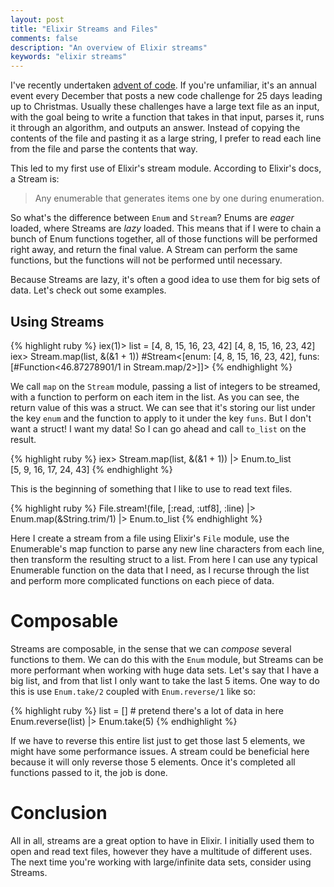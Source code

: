 ```yaml
---
layout: post
title: "Elixir Streams and Files"
comments: false
description: "An overview of Elixir streams"
keywords: "elixir streams"
---
```


I've recently undertaken [advent of code](https://www.adventofcode.com). If
you're unfamiliar, it's an annual event every December that posts a new code
challenge for 25 days leading up to Christmas. Usually these challenges have
a large text file as an input, with the goal being to write a function that
takes in that input, parses it, runs it through an algorithm, and outputs an
answer. Instead of copying the contents of the file and pasting it as a large
string, I prefer to read each line from the file and parse the contents that way.

This led to my first use of Elixir's stream module. According to Elixir's docs,
a Stream is:

> Any enumerable that generates items one by one during enumeration.

So what's the difference between `Enum` and `Stream`? Enums are *eager* loaded, where Streams are *lazy* loaded. This means that if I were to chain
a bunch of Enum functions together, all of those functions will be performed
right away, and return the final value. A Stream can perform the same functions, but the functions will not be performed until necessary.

Because Streams are lazy, it's often a good idea to use them for big sets of data. Let's check out some examples.

## Using Streams

{% highlight ruby %}
  iex(1)> list = [4, 8, 15, 16, 23, 42]
  [4, 8, 15, 16, 23, 42]
  iex> Stream.map(list, &(&1 + 1))
  #Stream<[enum: [4, 8, 15, 16, 23, 42],
   funs: [#Function<46.87278901/1 in Stream.map/2>]]>
{% endhighlight %}

We call `map` on the `Stream` module, passing a list of integers to be streamed, with a function to perform on each item in the list.
As you can see, the return value of this was a struct. We can see that it's storing our list under the key `enum` and the function to apply to it under the key `funs`. But I don't want a struct! I want my data! So I can go ahead and call `to_list` on the result.

{% highlight ruby %}
  iex> Stream.map(list, &(&1 + 1)) |> Enum.to_list  
  [5, 9, 16, 17, 24, 43]
{% endhighlight %}

This is the beginning of something that I like to use to read text files.

{% highlight ruby %}
  File.stream!(file, [:read, :utf8], :line)
  |> Enum.map(&String.trim/1)
  |> Enum.to_list
{% endhighlight %}

Here I create a stream from a file using Elixir's `File` module, use the Enumerable's map function to parse any new line characters from each line, then transform the resulting struct to a list. From here I can use any typical Enumerable function on the data that I need, as I recurse through the list and perform more complicated functions on each piece of data.

# Composable

Streams are composable, in the sense that we can *compose* several functions to them. We can do this with the `Enum` module, but Streams can be more performant when working with huge data sets. Let's say that I have a big list, and from that list I only want to take the last 5 items. One way to
do this is use `Enum.take/2` coupled with `Enum.reverse/1` like so:

{% highlight ruby %}
  list = [] # pretend there's a lot of data in here
  Enum.reverse(list) |> Enum.take(5)
{% endhighlight %}

If we have to reverse this entire list just to get those last 5 elements, we might have some performance issues. A stream could be beneficial here because it will only reverse those 5 elements. Once it's completed all functions passed to it, the job is done.

# Conclusion

All in all, streams are a great option to have in Elixir. I initially used them to open and read text files, however they have a multitude of different uses. The next time you're working with large/infinite data sets, consider using Streams.
